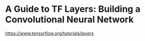 # A Guide to TF Layers: Building a Convolutional Neural Network

https://www.tensorflow.org/tutorials/layers
